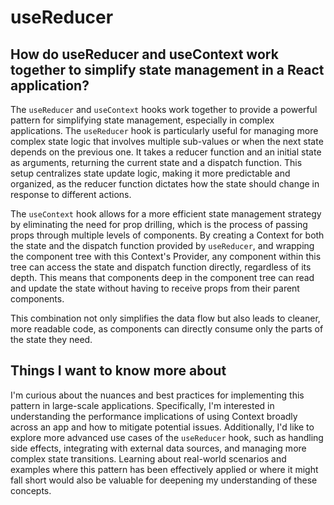 # useReducer 

## How do useReducer and useContext work together to simplify state management in a React application?

The `useReducer` and `useContext` hooks work together to provide a powerful pattern for simplifying state management, especially in complex applications. The `useReducer` hook is particularly useful for managing more complex state logic that involves multiple sub-values or when the next state depends on the previous one. It takes a reducer function and an initial state as arguments, returning the current state and a dispatch function. This setup centralizes state update logic, making it more predictable and organized, as the reducer function dictates how the state should change in response to different actions. 

The `useContext` hook allows for a more efficient state management strategy by eliminating the need for prop drilling, which is the process of passing props through multiple levels of components. By creating a Context for both the state and the dispatch function provided by `useReducer`, and wrapping the component tree with this Context's Provider, any component within this tree can access the state and dispatch function directly, regardless of its depth. This means that components deep in the component tree can read and update the state without having to receive props from their parent components.

This combination not only simplifies the data flow but also leads to cleaner, more readable code, as components can directly consume only the parts of the state they need.


## Things I want to know more about

I'm curious about the nuances and best practices for implementing this pattern in large-scale applications. Specifically, I'm interested in understanding the performance implications of using Context broadly across an app and how to mitigate potential issues. 
Additionally, I'd like to explore more advanced use cases of the `useReducer` hook, such as handling side effects, integrating with external data sources, and managing more complex state transitions. 
Learning about real-world scenarios and examples where this pattern has been effectively applied or where it might fall short would also be valuable for deepening my understanding of these concepts.